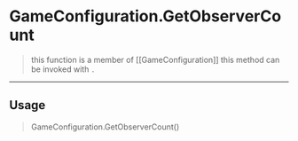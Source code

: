 # GameConfiguration.GetObserverCount
> this function is a member of [[GameConfiguration]]
> this method can be invoked with `.`
-----
## Usage
> GameConfiguration.GetObserverCount()
